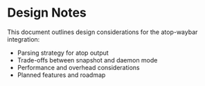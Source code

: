 # Design Notes

This document outlines design considerations for the atop-waybar integration:

- Parsing strategy for atop output
- Trade-offs between snapshot and daemon mode
- Performance and overhead considerations
- Planned features and roadmap
